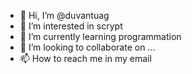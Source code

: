 - 👋 Hi, I’m @duvantuag
- 👀 I’m interested in scrypt
- 🌱 I’m currently learning programmation
- 💞️ I’m looking to collaborate on ...
- 📫 How to reach me in my email

<!---
duvantuag/duvantuag is a ✨ special ✨ repository because its `README.md` (this file) appears on your GitHub profile.
You can click the Preview link to take a look at your changes.
--->
